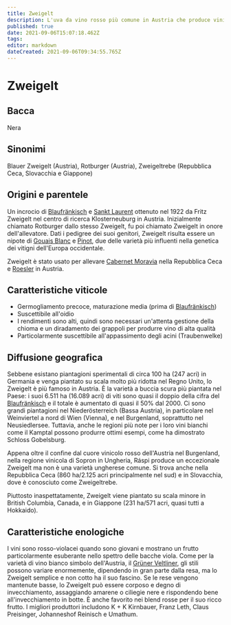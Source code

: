 ```yaml
---
title: Zweigelt
description: L'uva da vino rosso più comune in Austria che produce vini sodi e corposi se le rese sono controllate.
published: true
date: 2021-09-06T15:07:18.462Z
tags: 
editor: markdown
dateCreated: 2021-09-06T09:34:55.765Z
---
```


# Zweigelt

## Bacca
Nera
## Sinonimi
Blauer Zweigelt (Austria), Rotburger (Austria), Zweigeltrebe (Repubblica Ceca, Slovacchia e Giappone)

## Origini e parentele
Un incrocio di [Blaufränkisch](/vitigni/Austria/bacca-nera/blaufrankisch) e [Sankt Laurent](/vitigni/bacca-nera/sankt-laurent) ottenuto nel 1922 da Fritz Zweigelt nel centro di ricerca Klosterneuburg in Austria. Inizialmente chiamato Rotburger dallo stesso Zweigelt, fu poi chiamato Zweigelt in onore dell'allevatore. Dati i pedigree dei suoi genitori, Zweigelt risulta essere un nipote di [Gouais Blanc](/vitigni/bacca-bianca/gouais-blanc) e [Pinot](/vitigni/Francia/bacca-nera/pinot), due delle varietà più influenti nella genetica dei vitigni dell'Europa occidentale.

Zweigelt è stato usato per allevare [Cabernet Moravia](/vitigni/Francia/bacca-nera/cabernet-moravia) nella Repubblica Ceca e [Roesler](/vitigni/bacca-nera-roesler) in Austria.

## Caratteristiche viticole
- Germogliamento precoce, maturazione media (prima di [Blaufränkisch](/vitigni/Austria/bacca-nera/blaufrankisch)) 
- Suscettibile all'oidio
- I rendimenti sono alti, quindi sono necessari un'attenta gestione della chioma e un diradamento dei grappoli per produrre vino di alta qualità 
- Particolarmente suscettibile all'appassimento degli acini (Traubenwelke)

## Diffusione geografica
Sebbene esistano piantagioni sperimentali di circa 100 ha (247 acri) in Germania e venga piantato su scala molto più ridotta nel Regno Unito, lo Zweigelt è più famoso in Austria. È la varietà a buccia scura più piantata nel Paese: i suoi 6.511 ha (16.089 acri) di viti sono quasi il doppio della cifra del [Blaufränkisch](/vitigni/Austria/bacca-nera/blaufrankisch) e il totale è aumentato di quasi il 50% dal 2000. Ci sono grandi piantagioni nel Niederösterreich (Bassa Austria), in particolare nel Weinviertel a nord di Wien (Vienna), e nel Burgenland, soprattutto nel Neusiedlersee. Tuttavia, anche le regioni più note per i loro vini bianchi come il Kamptal possono produrre ottimi esempi, come ha dimostrato Schloss Gobelsburg.

Appena oltre il confine dal cuore vinicolo rosso dell'Austria nel Burgenland, nella regione vinicola di Sopron in Ungheria, Ráspi produce un eccezionale Zweigelt ma non è una varietà ungherese comune. Si trova anche nella Repubblica Ceca (860 ha/2.125 acri principalmente nel sud) e in Slovacchia, dove è conosciuto come Zweigeltrebe.

Piuttosto inaspettatamente, Zweigelt viene piantato su scala minore in British Columbia, Canada, e in Giappone (231 ha/571 acri, quasi tutti a Hokkaido).

## Caratteristiche enologiche
I vini sono rosso-violacei quando sono giovani e mostrano un frutto particolarmente esuberante nello spettro delle bacche viola. Come per la varietà di vino bianco simbolo dell'Austria, il [Grüner Veltliner](/vitigni/bacca-bianca/gruner-veltliner), gli stili possono variare enormemente, dipendendo in gran parte dalla resa, ma lo Zweigelt semplice e non cotto ha il suo fascino. Se le rese vengono mantenute basse, lo Zweigelt può essere corposo e degno di invecchiamento, assaggiando amarene o ciliegie nere e rispondendo bene all'invecchiamento in botte. È anche favorito nei blend rosse per il suo ricco frutto. I migliori produttori includono K + K Kirnbauer, Franz Leth, Claus Preisinger, Johanneshof Reinisch e Umathum.
